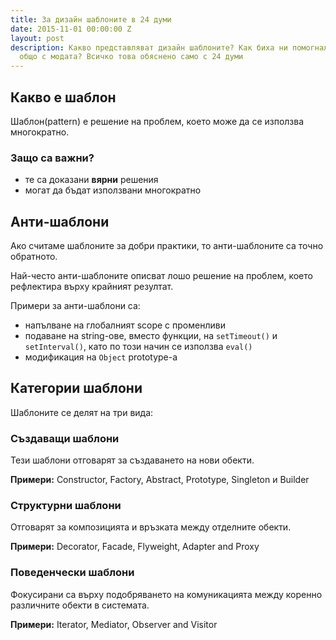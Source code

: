 ```yaml
---
title: За дизайн шаблоните в 24 думи
date: 2015-11-01 00:00:00 Z
layout: post
description: Какво представляват дизайн шаблоните? Как биха ни помогнали? Имат ли
  общо с модата? Всичко това обяснено само с 24 думи
---
```


## Какво е шаблон

Шаблон(pattern) е решение на проблем, което може да се използва многократно.

### Защо са важни?

- те са доказани **вярни** решения
- могат да бъдат използвани многократно

## Анти-шаблони

Ако считаме шаблоните за добри практики, то анти-шаблоните са точно обратното.

Най-често анти-шаблоните описват лошо решение на проблем, което рефлектира върху крайният резултат.

Примери за анти-шаблони са:

- напълване на глобалният scope с променливи
- подаване на string-ове, вместо функции, на `setTimeout()` и `setInterval()`, като по този начин се използва `eval()`
- модификация на `Object` prototype-a

## Категории шаблони

Шаблоните се делят на три вида:

### Създаващи шаблони

Тези шаблони отговарят за създаването на нови обекти.

**Примери:** Constructor, Factory, Abstract, Prototype, Singleton и Builder

### Структурни шаблони

Отговарят за композицията и връзката между отделните обекти.

**Примери:** Decorator, Facade, Flyweight, Adapter and Proxy

### Поведенчески шаблони

Фокусирани са върху подобряването на комуникацията между коренно различните обекти в системата.

**Примери:** Iterator, Mediator, Observer and Visitor


